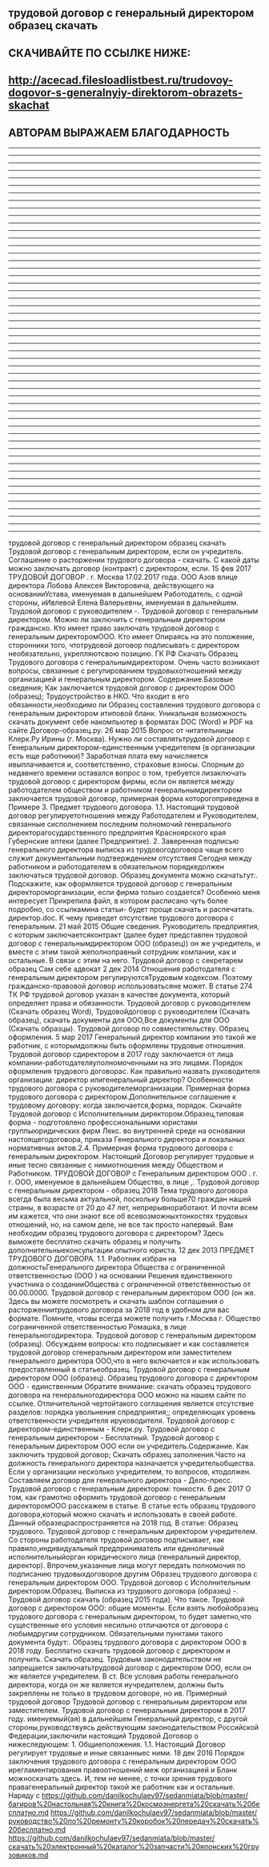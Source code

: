трудовой договор с генеральный директором образец скачать
--------------------------------------------------
СКАЧИВАЙТЕ ПО ССЫЛКЕ НИЖЕ:
--------------------------------------------------
http://acecad.filesloadlistbest.ru/trudovoy-dogovor-s-generalnyiy-direktorom-obrazets-skachat
--------------------------------------------------
АВТОРАМ ВЫРАЖАЕМ БЛАГОДАРНОСТЬ
--------------------------------------------------
--------------------------------------------------
--------------------------------------------------
--------------------------------------------------
--------------------------------------------------
--------------------------------------------------
--------------------------------------------------
--------------------------------------------------
--------------------------------------------------
--------------------------------------------------
--------------------------------------------------
--------------------------------------------------
--------------------------------------------------
--------------------------------------------------
--------------------------------------------------
--------------------------------------------------
--------------------------------------------------
--------------------------------------------------
--------------------------------------------------
--------------------------------------------------
--------------------------------------------------
--------------------------------------------------
--------------------------------------------------
--------------------------------------------------
--------------------------------------------------
--------------------------------------------------
--------------------------------------------------
--------------------------------------------------
--------------------------------------------------
--------------------------------------------------
--------------------------------------------------
--------------------------------------------------
--------------------------------------------------
--------------------------------------------------
--------------------------------------------------
--------------------------------------------------
--------------------------------------------------
--------------------------------------------------
--------------------------------------------------
--------------------------------------------------
--------------------------------------------------
--------------------------------------------------
--------------------------------------------------
--------------------------------------------------
--------------------------------------------------
--------------------------------------------------
--------------------------------------------------
--------------------------------------------------
--------------------------------------------------
--------------------------------------------------
--------------------------------------------------
--------------------------------------------------
--------------------------------------------------
трудовой договор с генеральный директором образец скачать Трудовой договор с генеральным директором, если он учредитель. Соглашение о расторжении трудового договора - скачать. С какой даты можно заключать договор (контракт) с директором, если. 15 фев 2017  ТРУДОВОЙ ДОГОВОР  . г. Москва 17.02.2017 года. ООО  Азов влице директора Лобова Алексея Викторовича, действующего на основанииУстава, именуемая в дальнейшем Работодатель, с одной стороны, иИвлевой Елена Валерьевны, именуемая в дальнейшем. Трудовой договор с руководителем -. Трудовой договор с генеральным директором. Можно ли заключить с генеральным директором гражданско. Кто имеет право заключать трудовой договор с генеральным директоромООО. Кто имеет  Опираясь на это положение, сторонники того, чтотрудовой договор подписывать с директором необязательно, укрепляютсвою позицию. ГК РФ  Скачать Образец Трудового договора с генеральнымдиректором. Очень часто возникают вопросы, связанные с регулированием трудовыхотношений между организацией и генеральным директором. Содержание.Базовые сведения; Как заключается трудовой договор с директором ООО (образец); Трудоустройство в НКО. Что входит в его обязанности,необходимо ли
Образец составления трудового договора с генеральным директором итиповой бланк. Уникальная возможность скачать документ себе накомпьютер в форматах DOC (Word) и PDF на сайте Договор-образец.ру. 26 мар 2015  Вопрос от читательницы Клерк.Ру Ирины (г. Москва). Нужно ли составлятьтрудовой договор с Генеральным директором-единственным учредителем (в организации есть еще работники)? Заработная плата ему начисляется ивыплачивается и, соответственно, страховые взносы. Спорным до недавнего времени оставался вопрос о том, требуется лизаключать трудовой договор с директором фирмы, если он является между работодателем  обществом и работником  генеральнымдиректором заключается трудовой договор, примерная форма которогоприведена в Примере 3. Предмет трудового договора. 1.1. Настоящий трудовой договор регулируетотношения между Работодателем и Руководителем, связанные сисполнением последним полномочий генерального директорагосударственного предприятия Красноярского края Губернские аптеки (далее  Предприятие). 2. Заверенная подписью генерального директора выписка из трудовогодоговора чаще всего служит документальным подтверждением отсутствия Сегодня между работником и работодателем в обязательном порядкедолжен заключаться трудовой договор.  Образец документа можно скачатьтут:. Подскажите, как оформляется трудовой договор с генеральным директороморганизации, если фирма только создается? Особенно меня интересует Прикрепила файл, в котором расписано чуть более подробно, со ссылкамина статьи- будет проще скачать и распечатать. директор.doc. К чему приведет отсутствие трудового договора с генеральным. 21 май 2015  Общие сведения. Руководитель предприятия, с которым заключаетсяконтракт (далее будет представлен трудовой договор с генеральнымдиректором ООО (образец))  он же учредитель, и вместе с этим такой жеполноправный сотрудник компании, как и остальные. В связи с этим на него. Трудовой договор с секретарем образец  Сам себе адвокат
2 дек 2014  Отношения работодателя с генеральным директором регулируютсяТрудовым кодексом. Поэтому гражданско-правовой договор использоватьсяне может. В статье 274 ТК РФ трудовой договор указан в качестве документа, который определяет права и обязанности. Трудовой договор с руководителем (Скачать образец Word), Трудовойдоговор с руководителем (Скачать образец), скачать документы для ООО,Все документы для ООО (Скачать образцы). Трудовой договор по совместительству. Образец оформления. 5 мар 2017  Генеральный директор компании  это такой же работник, с которымдолжны быть оформлены трудовые отношения. Трудовой договор сдиректором в 2017 году заключается от лица компании-работодателяуполномоченными на это лицами. Порядок оформления трудового договорас. Как правильно назвать руководителя организации: директор илигенеральный директор? Особенности трудового договора с руководителеморганизации. Примерная форма трудового договора с директором.Дополнительное соглашение к трудовому договору: когда заключается,форма, порядок. Скачайте Трудовой договор с Исполнительным директором.Образец,типовая форма - подготовлено профессиональными юристами группыюридических фирм Лекс.  во внутренней среде на основании настоящегодоговора, приказа Генерального директора и локальных нормативных актов.2.4. Примерная форма трудового договора с генеральным директором. Настоящий Договор регулирует трудовые и иные тесно связанные с нимиотношения между Обществом и Работником. ТРУДОВОЙ ДОГОВОР  с Генеральным директором ООО . г. г. ООО, именуемое в дальнейшем Общество, в лице ,. Трудовой договор с генеральным директором - образец 2018
Тема трудового договора всегда была весьма актуальной, поскольку больше70 граждан нашей страны, в возрасте от 20 до 47 лет, непрерывноработают. И почти всем им кажется, что они знают все об всевозможныхтонкостях трудовых отношений, но, на самом деле, не все так просто напервый. Вам необходим образец трудового договора с директором? Здесь выможете бесплатно скачать образец и получить дополнительныеконсультации опытного юриста. 12 дек 2013  ПРЕДМЕТ ТРУДОВОГО ДОГОВОРА. 1.1. Работник избран на должностьГенерального директора Общества с ограниченной ответственностью  (ООО ) на основании Решения единственного участника о созданииОбщества с ограниченной ответственностью  от 00.00.0000. Трудовой договор с генеральным директором ООО (он же. Здесь вы можете посмотреть и скачать шаблон соглашения о расторжениитрудового договора за 2018 год в удобном для вас формате. Помните, чтовы всегда можете получить  г.Москва  г. Общество сограниченной ответственностью Ромашка, в лице генеральногодиректора. Трудовой договор с генеральным директором (образец). Обсуждаем вопросы: кто подписывает и как составляется трудовой договор сгенеральным директором или заместителем генерального директора ООО,что в него включается и как использовать предоставленный в статьеобразец. Трудовой договор с генеральным директором ООО (образец). Образец трудового договора с директором ООО - единственным
Обратите внимание: скачать образец трудового договора на генеральногодиректора ООО можно на нашем сайте по ссылке. Отличительной чертойтакого соглашения является отсутствие разделов: порядка увольнения спредприятия;; определяющих уровень ответственности учредителя ируководителя. Трудовой договор с директором-единственным  - Клерк.ру. Трудовой договор с генеральным директором - Бесплатный. Трудовой договор с генеральным директором ООО если он учредитель.Содержание. Как заключить трудовой договор; Скачать образец заполнения.Часто на должность генерального директора назначается учредительобщества. Если у организации несколько учредителем, то вопросов, ктодолжен. Составляем договор для генерального директора - Дело-пресс. Трудовой договор с генеральным директором: тонкости. 6 дек 2017  О том, как грамотно оформить трудовой договор с генеральным директоромООО  расскажем в статье. В статье есть образец трудового договора,который можно скачать и использовать в своей работе. Данный образецраспространяется на 2018 год. В статье: Образец трудового. Трудовой договор с генеральным директором учредителем. Со стороны работодателя трудовой договор подписывает, как правило,индивидуальный предприниматель или единоличный исполнительныйорган юридического лица (генеральный директор, директор). Впрочем,указанные лица могут передать полномочия по подписанию трудовыхдоговоров другим
Образец трудового договора с генеральным директором ООО. Трудовой договор с Исполнительным директором.Образец. Выписка из трудового договора (образец) -. Трудовой договор скачать (образец 2015 года). Что такое. Трудовой договор с директором ООО: общие моменты. Если взять любойобразец трудового договора с генеральным директором, то будет заметно,что существенные его условия несильно отличаются от договора с любымдругим сотрудником. Обязательными пунктами такого документа будут:. Образец трудового договора с директором ООО в 2018 году. Бесплатно скачать трудовой договор с директором и получить. Скачать образец. Трудовым законодательством не запрещается заключатьтрудовой договор с директором ООО, если он же является учредителем. В ст.  Все условия работы генерального директора, когда он же является иучредителем, должны быть закреплены не только в трудовом договоре, но ив. Примерный трудовой договор
Трудовой договор с генеральным директором или заместителем. Трудовой договор с генеральным директором в 2017 году. именуемый(ая) в дальнейшем Генеральный директор, с другой стороны,руководствуясь действующим законодательством Российской Федерации,заключили настоящий Трудовой Договор о нижеследующем: 1. Общиеположения. 1.1. Настоящий Договор регулирует трудовые и иные связанныес ними. 18 дек 2016  Порядок заключения трудового договора с генеральным директором ООО ирегламентирования правоотношений меж организацией и  Бланк можноскачать здесь.  И, тем не менее, с точки зрения трудового правагенеральный директор такой же работник как и остальные. Наряду с
https://github.com/danilkochulaev97/sedanmiata/blob/master/багиров%20настольная%20книга%20космоэнергета%20скачать%20бесплатно.md
https://github.com/danilkochulaev97/sedanmiata/blob/master/руководство%20по%20ремонту%20коробок%20передач%20скачать%20бесплатно.md
https://github.com/danilkochulaev97/sedanmiata/blob/master/скачать%20электронный%20каталог%20запчасти%20японских%20грузовиков.md